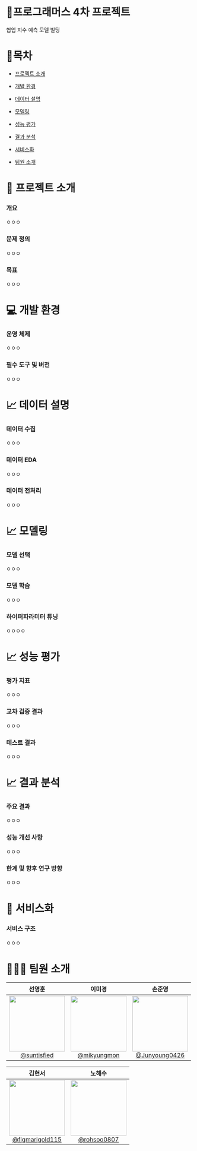# 📍프로그래머스 4차 프로젝트 

협업 지수 예측 모델 빌딩

# 📍목차
- [프로젝트 소개](#프로젝트-소개)

- [개발 환경](#개발-환경)
  
- [데이터 설명](#데이터-설명)

- [모델링](#모델링)

- [성능 평가](#성능-평가)
  
- [결과 분석](#결과-분석)
  
- [서비스화](#서비스화)
  
- [팀원 소개](#팀원-소개)


# 📍 프로젝트 소개

   ### 개요

   ㅇㅇㅇ

   ### 문제 정의

   ㅇㅇㅇ

   ### 목표

   ㅇㅇㅇ


# 💻 개발 환경 

   ### 운영 체제 

   ㅇㅇㅇ

   ### 필수 도구 및 버전

   ㅇㅇㅇ

   



# 📈 데이터 설명

   ### 데이터 수집
   
   ㅇㅇㅇ

   ### 데이터 EDA

   ㅇㅇㅇ

   ### 데이터 전처리

   ㅇㅇㅇ


# 📈 모델링
   
   ### 모델 선택

   ㅇㅇㅇ

   ### 모델 학습

   ㅇㅇㅇ

   ### 하이퍼파라미터 튜닝

   ㅇㅇㅇㅇ

# 📈 성능 평가

   ### 평가 지표

   ㅇㅇㅇ

   ### 교차 검증 결과

   ㅇㅇㅇ

   ### 테스트 결과

   ㅇㅇㅇ

# 📈 결과 분석

   ### 주요 결과

   ㅇㅇㅇ

   ### 성능 개선 사항

   ㅇㅇㅇ

   ### 한계 및 향후 연구 방향

   ㅇㅇㅇ

# 📲 서비스화
   
   ### 서비스 구조

   ㅇㅇㅇ

# 🧑‍🤝‍🧑 팀원 소개

<div align="center">

| **선영훈** | **이미경** | **손준영** | 
| :------: |  :------: | :------: | 
| [<img src="https://avatars.githubusercontent.com/u/147501927?v=4" height=150 width=150> <br/> @suntisfied](https://github.com/suntisfied) | [<img src="https://avatars.githubusercontent.com/u/66320010?v=4" height=150 width=150> <br/> @mikyungmon](https://github.com/mikyungmon) | [<img src="https://avatars.githubusercontent.com/u/130406815?v=4" height=150 width=150> <br/> @Junyoung0426](https://github.com/Junyoung0426) | 
</div>

<div>

| **김현서** | **노해수** |  
| :------: |  :------: | 
| [<img src="https://avatars.githubusercontent.com/u/128561637?v=4" height=150 width=150> <br/> @figmarigold115](https://github.com/figmarigold115) | [<img src="https://avatars.githubusercontent.com/u/170864108?v=4" height=150 width=150> <br/> @rohsoo0807](https://github.com/rohsoo0807) | 
</div>
